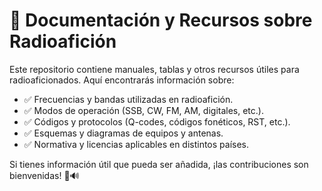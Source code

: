 # 📡 Documentación y Recursos sobre Radioafición

Este repositorio contiene manuales, tablas y otros recursos útiles para radioaficionados. Aquí encontrarás información sobre:

- ✅ Frecuencias y bandas utilizadas en radioafición.
- ✅ Modos de operación (SSB, CW, FM, AM, digitales, etc.).
- ✅ Códigos y protocolos (Q-codes, códigos fonéticos, RST, etc.).
- ✅ Esquemas y diagramas de equipos y antenas.
- ✅ Normativa y licencias aplicables en distintos países.

Si tienes información útil que pueda ser añadida, ¡las contribuciones son bienvenidas! 📡🔊
